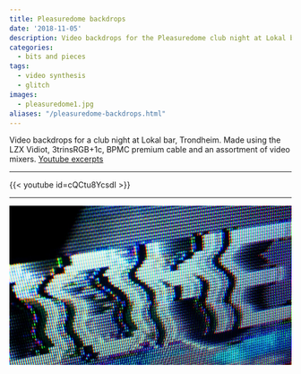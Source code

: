 ```yaml
---
title: Pleasuredome backdrops
date: '2018-11-05'
description: Video backdrops for the Pleasuredome club night at Lokal bar, Trondheim.
categories: 
  - bits and pieces
tags:
  - video synthesis
  - glitch
images:
  - pleasuredome1.jpg
aliases: "/pleasuredome-backdrops.html"
---
```


Video backdrops for a club night at Lokal bar, Trondheim.
Made using the LZX Vidiot, 3trinsRGB+1c, BPMC premium cable and an assortment of video mixers.
[Youtube excerpts](https://www.youtube.com/watch?v=cQCtu8YcsdI "Excerpts of the visuals on youtube")

---

{{< youtube id=cQCtu8YcsdI >}}

---

![Screenshot from the Pleasuredome video](pleasuredome1.jpg)
